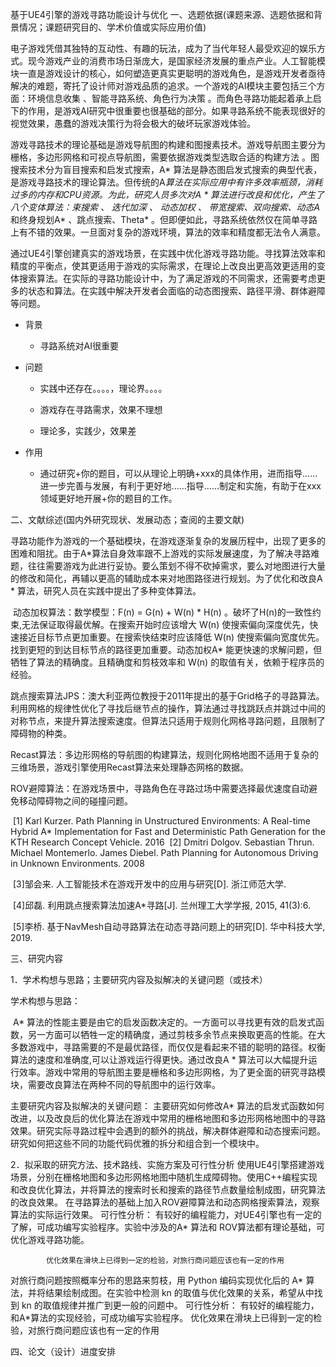 基于UE4引擎的游戏寻路功能设计与优化
一、选题依据(课题来源、选题依据和背景情况；课题研究目的、学术价值或实际应用价值)

​		电子游戏凭借其独特的互动性、有趣的玩法，成为了当代年轻人最受欢迎的娱乐方式。现今游戏产业的消费市场日渐庞大，是国家经济发展的重点产业。人工智能模块一直是游戏设计的核心，如何塑造更真实更聪明的游戏角色，是游戏开发者亟待解决的难题，寄托了设计师对游戏品质的追求。一个游戏的AI模块主要包括三个方面：环境信息收集 、智能寻路系统、角色行为决策 。而角色寻路功能起着承上启下的作用，是游戏AI研究中很重要也很基础的部分。如果寻路系统不能表现很好的视觉效果，愚蠢的游戏决策行为将会极大的破坏玩家游戏体验。

​		游戏寻路技术的理论基础是游戏导航图的构建和图搜素技术。游戏导航图主要分为栅格，多边形网格和可视点导航图，需要依据游戏类型选取合适的构建方法 。图搜索技术分为盲目搜索和启发式搜索，A* 算法是静态图启发式搜索的典型代表，是游戏寻路技术的理论算法。但传统的A*算法在实际应用中有许多效率瓶颈，消耗过多的内存和CPU资源。为此，研究人员多次对A * 算法进行改良和优化，产生了八个变体算法：束搜索 、 迭代加深 、 动态加权 、 带宽搜索、双向搜索、动态A* 和终身规划A* 、跳点搜索、Theta* 。但即便如此，寻路系统依然仅在简单寻路上有不错的效果。一旦面对复杂的游戏环境，算法的效率和精度都无法令人满意。

​		通过UE4引擎创建真实的游戏场景，在实践中优化游戏寻路功能。寻找算法效率和精度的平衡点，使其更适用于游戏的实际需求，在理论上改良出更高效更适用的变体搜索算法。在实际的寻路功能设计中，为了满足游戏的不同需求，还需要考虑更多的状态和算法。在实践中解决开发者会面临的动态图搜索、路径平滑、群体避障等问题。

- 背景
  - 寻路系统对AI很重要

- 问题

  - 实践中还存在。。。。，理论界。。。。
  - 游戏存在寻路需求，效果不理想

  - 理论多，实践少，效果差

- 作用
  - 通过研究+你的题目，可以从理论上明确+xxx的具体作用，进而指导......进一步完善与发展，有利于更好地......指导......制定和实施，有助于在xxx领域更好地开展+你的题目的工作。

二、文献综述(国内外研究现状、发展动态；查阅的主要文献)

​		寻路功能作为游戏的一个基础模块，在游戏逐渐复杂的发展历程中，出现了更多的困难和阻扰。由于A*算法自身效率跟不上游戏的实际发展速度，为了解决寻路难题，往往需要游戏为此进行妥协。要么策划不得不砍掉需求，要么对地图进行大量的修改和简化，再辅以更高的辅助成本来对地图路径进行规划。为了优化和改良A * 算法，研究人员在实践中提出了多种变体算法。

​	   动态加权算法：数学模型：F(n) = G(n) + W(n) * H(n) 。破坏了H(n)的一致性约束,无法保证取得最优解。在搜索开始时应该增大 W(n) 使搜索偏向深度优先，快速接近目标节点更加重要。在搜索快结束时应该降低 W(n) 使搜索偏向宽度优先。找到更短的到达目标节点的路径更加重要。动态加权A* 能更快速的求解问题，但牺牲了算法的精确度。且精确度和剪枝效率和 W(n) 的取值有关，依赖于程序员的经验。

​	  跳点搜索算法JPS：澳大利亚两位教授于2011年提出的基于Grid格子的寻路算法。利用网格的规律性优化了寻找后继节点的操作，算法通过寻找跳跃点并跳过中间的对称节点，来提升算法搜索速度。但算法只适用于规则化网格寻路问题，且限制了障碍物的种类。

​		Recast算法：多边形网格的导航图的构建算法，规则化网格地图不适用于复杂的三维场景，游戏引擎使用Recast算法来处理静态网格的数据。

​		ROV避障算法：在游戏场景中，寻路角色在寻路过场中需要选择最优速度自动避免移动障碍物之间的碰撞问题。

​		[1] Karl Kurzer.   Path Planning in Unstructured Environments: A Real-time Hybrid A\* Implementation for Fast and Deterministic Path Generation for the KTH Research Concept Vehicle.   2016
​		[2] Dmitri Dolgov.  Sebastian Thrun. Michael Montemerlo. James Diebel.   Path Planning for Autonomous Driving in Unknown Environments.   2008

​		[3]邹会来. 人工智能技术在游戏开发中的应用与研究[D]. 浙江师范大学.

​		[4]邱磊. 利用跳点搜索算法加速A*寻路[J]. 兰州理工大学学报, 2015, 41(3):6.

​		[5]李桥. 基于NavMesh自动寻路算法在动态寻路问题上的研究[D]. 华中科技大学, 2019.

三、研究内容

1．学术构想与思路；主要研究内容及拟解决的关键问题（或技术）

学术构想与思路：

​	A* 算法的性能主要是由它的启发函数决定的。一方面可以寻找更有效的启发式函数，另一方面可以牺牲一定的精确度，通过剪枝多余节点来换取更高的性能。在大多数游戏中，寻路需要的不是最优路径，而仅仅是看起来不错的聪明的路径。权衡算法的速度和准确度,可以让游戏运行得更快。通过改良A * 算法可以大幅提升运行效率。游戏中常用的导航图主要是栅格和多边形网格，为了更全面的研究寻路模块，需要改良算法在两种不同的导航图中的运行效率。

主要研究内容及拟解决的关键问题：
	主要研究如何修改A* 算法的启发式函数如何改进，以及改良后的优化算法在游戏中常用的栅格地图和多边形网格地图中的寻路效果。研究实际寻路过程中会遇到的额外的挑战，解决群体避障和动态搜索问题。研究如何把这些不同的功能代码优雅的拆分和组合到一个模块中。
​	

2．拟采取的研究方法、技术路线、实施方案及可行性分析
	使用UE4引擎搭建游戏场景，分别在栅格地图和多边形网格地图中随机生成障碍物。使用C++编程实现和改良优化算法，并将算法的搜索时长和搜索的路径节点数量绘制成图，研究算法的改良效果。 在寻路算法的基础上加入ROV避障算法和动态网格搜索算法，观察算法的实际运行效果。
	可行性分析：
			有较好的编程能力，对UE4引擎也有一定的了解，可成功编写实验程序。实验中涉及的A* 算法和 ROV算法都有理论基础，可优化游戏寻路功能。
			
			
			优化效果在滑块上已得到一定的检验，对旅行商问题应该也有一定的作用
		


对旅行商问题按照概率分布的思路来剪枝，用 Python 编码实现优化后的 A\* 算法，并将结果绘制成图。在实验中检测 kn 的取值与优化效果的关系，希望从中找到 kn 的取值规律并推广到更一般的问题中。
可行性分析：
	有较好的编程能力，和A\*算法的实现经验，可成功编写实验程序。
	优化效果在滑块上已得到一定的检验，对旅行商问题应该也有一定的作用
		

四、论文（设计）进度安排